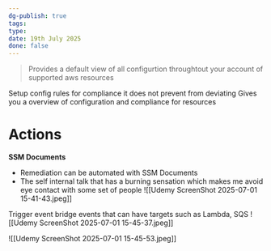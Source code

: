 ```yaml
---
dg-publish: true
tags: 
type: 
date: 19th July 2025
done: false
---
```

> Provides a default view of all configurtion throughtout your account of supported aws resources
> 
Setup config rules for compliance
it does not prevent from deviating
Gives you a overview of configuration and compliance for resources
# Actions
**SSM Documents**
- Remediation can be automated with SSM Documents
- The self internal talk that has a burning sensation which makes me avoid eye contact with some set of people
![[Udemy ScreenShot 2025-07-01 15-41-43.jpeg]]

Trigger event bridge events that can have targets such as Lambda, SQS
![[Udemy ScreenShot 2025-07-01 15-45-37.jpeg]]

![[Udemy ScreenShot 2025-07-01 15-45-53.jpeg]]
